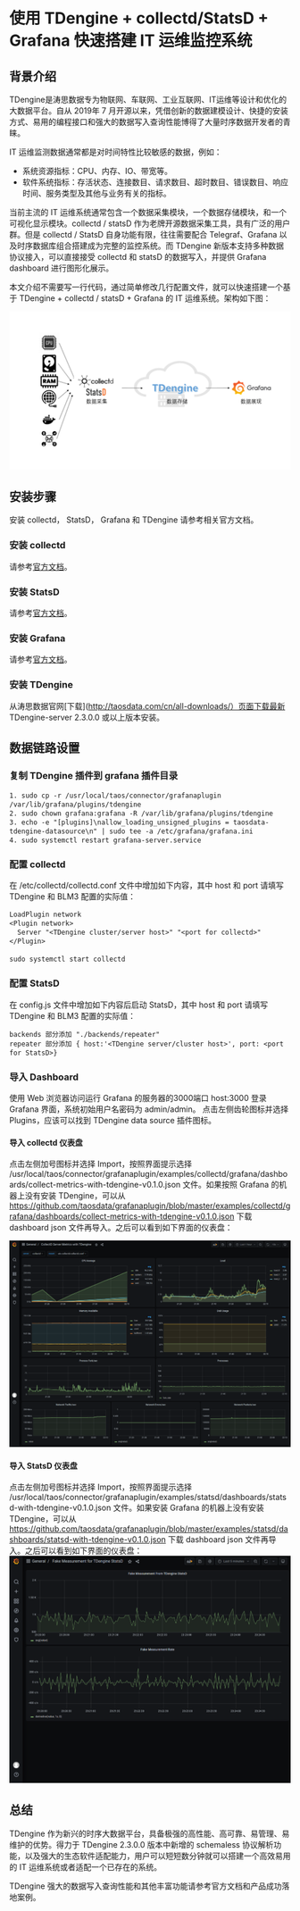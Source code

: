 # 使用 TDengine + collectd/StatsD + Grafana 快速搭建 IT 运维监控系统

## 背景介绍
TDengine是涛思数据专为物联网、车联网、工业互联网、IT运维等设计和优化的大数据平台。自从 2019年 7 月开源以来，凭借创新的数据建模设计、快捷的安装方式、易用的编程接口和强大的数据写入查询性能博得了大量时序数据开发者的青睐。

IT 运维监测数据通常都是对时间特性比较敏感的数据，例如：
- 系统资源指标：CPU、内存、IO、带宽等。
- 软件系统指标：存活状态、连接数目、请求数目、超时数目、错误数目、响应时间、服务类型及其他与业务有关的指标。

当前主流的 IT 运维系统通常包含一个数据采集模块，一个数据存储模块，和一个可视化显示模块。collectd / statsD 作为老牌开源数据采集工具，具有广泛的用户群。但是 collectd / StatsD 自身功能有限，往往需要配合 Telegraf、Grafana 以及时序数据库组合搭建成为完整的监控系统。而 TDengine 新版本支持多种数据协议接入，可以直接接受 collectd 和 statsD 的数据写入，并提供 Grafana dashboard 进行图形化展示。

本文介绍不需要写一行代码，通过简单修改几行配置文件，就可以快速搭建一个基于 TDengine + collectd / statsD + Grafana 的 IT 运维系统。架构如下图：

![IT-DevOps-Solutions-Collectd-StatsD.png](../../images/IT-DevOps-Solutions-Collectd-StatsD.png)

## 安装步骤
安装 collectd， StatsD， Grafana 和 TDengine 请参考相关官方文档。

### 安装 collectd
请参考[官方文档](https://collectd.org/documentation.shtml)。

### 安装 StatsD
请参考[官方文档](https://github.com/statsd/statsd)。

### 安装 Grafana
请参考[官方文档](https://grafana.com/grafana/download)。

### 安装 TDengine
从涛思数据官网[下载](http://taosdata.com/cn/all-downloads/）页面下载最新 TDengine-server 2.3.0.0 或以上版本安装。

## 数据链路设置
### 复制 TDengine 插件到 grafana 插件目录
```
1. sudo cp -r /usr/local/taos/connector/grafanaplugin /var/lib/grafana/plugins/tdengine
2. sudo chown grafana:grafana -R /var/lib/grafana/plugins/tdengine
3. echo -e "[plugins]\nallow_loading_unsigned_plugins = taosdata-tdengine-datasource\n" | sudo tee -a /etc/grafana/grafana.ini
4. sudo systemctl restart grafana-server.service
```

### 配置 collectd
在 /etc/collectd/collectd.conf 文件中增加如下内容，其中 host 和 port 请填写 TDengine 和 BLM3 配置的实际值：
```
LoadPlugin network
<Plugin network>
  Server "<TDengine cluster/server host>" "<port for collectd>"
</Plugin>

sudo systemctl start collectd
```

### 配置 StatsD
在 config.js 文件中增加如下内容后启动 StatsD，其中 host 和 port 请填写 TDengine 和 BLM3 配置的实际值：
```
backends 部分添加 "./backends/repeater"
repeater 部分添加 { host:'<TDengine server/cluster host>', port: <port for StatsD>}
```

### 导入 Dashboard

使用 Web 浏览器访问运行 Grafana 的服务器的3000端口 host:3000 登录 Grafana 界面，系统初始用户名密码为 admin/admin。
点击左侧齿轮图标并选择 Plugins，应该可以找到 TDengine data source 插件图标。

#### 导入 collectd 仪表盘

点击左侧加号图标并选择 Import，按照界面提示选择 /usr/local/taos/connector/grafanaplugin/examples/collectd/grafana/dashboards/collect-metrics-with-tdengine-v0.1.0.json 文件。如果按照 Grafana 的机器上没有安装 TDengine，可以从 https://github.com/taosdata/grafanaplugin/blob/master/examples/collectd/grafana/dashboards/collect-metrics-with-tdengine-v0.1.0.json 下载 dashboard json 文件再导入。之后可以看到如下界面的仪表盘：

![IT-DevOps-Solutions-collectd-dashboard.png](../../images/IT-DevOps-Solutions-collectd-dashboard.png)

#### 导入 StatsD 仪表盘

点击左侧加号图标并选择 Import，按照界面提示选择 /usr/local/taos/connector/grafanaplugin/examples/statsd/dashboards/statsd-with-tdengine-v0.1.0.json 文件。如果安装 Grafana 的机器上没有安装 TDengine，可以从 https://github.com/taosdata/grafanaplugin/blob/master/examples/statsd/dashboards/statsd-with-tdengine-v0.1.0.json 下载 dashboard json 文件再导入。之后可以看到如下界面的仪表盘：
![IT-DevOps-Solutions-statsd-dashboard.png](../../images/IT-DevOps-Solutions-statsd-dashboard.png)

## 总结
TDengine 作为新兴的时序大数据平台，具备极强的高性能、高可靠、易管理、易维护的优势。得力于 TDengine 2.3.0.0 版本中新增的 schemaless 协议解析功能，以及强大的生态软件适配能力，用户可以短短数分钟就可以搭建一个高效易用的 IT 运维系统或者适配一个已存在的系统。

TDengine 强大的数据写入查询性能和其他丰富功能请参考官方文档和产品成功落地案例。
